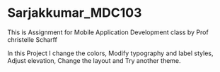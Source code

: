 # Sarjakkumar_MDC103

This is Assignment for Mobile Application Development class by Prof christelle Scharff

In this Project I change the colors, Modify typography and label styles, Adjust elevation, Change the layout and Try another theme.
